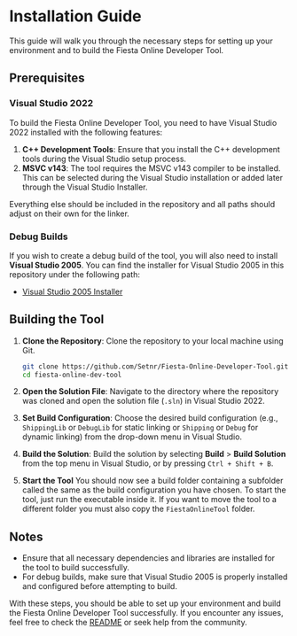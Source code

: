 # Installation Guide
 
This guide will walk you through the necessary steps for setting up your environment and to build the Fiesta Online Developer Tool.
 
## Prerequisites
 
### Visual Studio 2022
 
To build the Fiesta Online Developer Tool, you need to have Visual Studio 2022 installed with the following features:
 
1. **C++ Development Tools**: Ensure that you install the C++ development tools during the Visual Studio setup process.
2. **MSVC v143**: The tool requires the MSVC v143 compiler to be installed. This can be selected during the Visual Studio installation or added later through the Visual Studio Installer.
 
Everything else should be included in the repository and all paths should adjust on their own for the linker.
 
### Debug Builds
 
If you wish to create a debug build of the tool, you will also need to install **Visual Studio 2005**. You can find the installer for Visual Studio 2005 in this repository under the following path:
 
- [Visual Studio 2005 Installer](./Images/en_vc_2005_express.iso)
 
## Building the Tool
 
1. **Clone the Repository**: Clone the repository to your local machine using Git.
 
    ```bash
    git clone https://github.com/Setnr/Fiesta-Online-Developer-Tool.git
    cd fiesta-online-dev-tool
    ```
 
2. **Open the Solution File**: Navigate to the directory where the repository was cloned and open the solution file (`.sln`) in Visual Studio 2022.
 
3. **Set Build Configuration**: Choose the desired build configuration (e.g., `ShippingLib` or `DebugLib` for static linking or `Shipping` or `Debug` for dynamic linking) from the drop-down menu in Visual Studio.
 
4. **Build the Solution**: Build the solution by selecting **Build** > **Build Solution** from the top menu in Visual Studio, or by pressing `Ctrl + Shift + B`.
 
5. **Start the Tool** You should now see a build folder containing a subfolder called the same as the build configuration you have chosen. To start the tool, just run the executable inside it. If you want to move the tool to a different folder you must also copy the `FiestaOnlineTool` folder.
 
## Notes
 
- Ensure that all necessary dependencies and libraries are installed for the tool to build successfully.
- For debug builds, make sure that Visual Studio 2005 is properly installed and configured before attempting to build.
 
With these steps, you should be able to set up your environment and build the Fiesta Online Developer Tool successfully. If you encounter any issues, feel free to check the [README](./README.md) or seek help from the community.